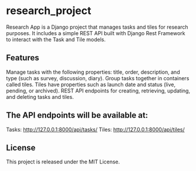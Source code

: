 # research_project

Research App is a Django project that manages tasks and tiles for research purposes. It includes a simple REST API built with Django Rest Framework to interact with the Task and Tile models.


## Features

Manage tasks with the following properties: title, order, description, and type (such as survey, discussion, diary).
Group tasks together in containers called tiles.
Tiles have properties such as launch date and status (live, pending, or archived).
REST API endpoints for creating, retrieving, updating, and deleting tasks and tiles.

## The API endpoints will be available at:

Tasks: http://127.0.0.1:8000/api/tasks/
Tiles: http://127.0.0.1:8000/api/tiles/

## License
This project is released under the MIT License.
